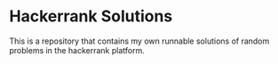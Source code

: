 # Hackerrank Solutions

This is a repository that contains my own runnable solutions of random problems in the hackerrank platform.
